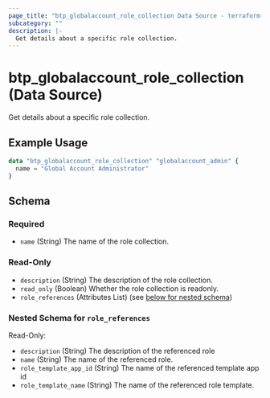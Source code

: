 ```yaml
---
page_title: "btp_globalaccount_role_collection Data Source - terraform-provider-btp"
subcategory: ""
description: |-
  Get details about a specific role collection.
---
```


# btp_globalaccount_role_collection (Data Source)

Get details about a specific role collection.

## Example Usage

```terraform
data "btp_globalaccount_role_collection" "globalaccount_admin" {
  name = "Global Account Administrator"
}
```

<!-- schema generated by tfplugindocs -->
## Schema

### Required

- `name` (String) The name of the role collection.

### Read-Only

- `description` (String) The description of the role collection.
- `read_only` (Boolean) Whether the role collection is readonly.
- `role_references` (Attributes List) (see [below for nested schema](#nestedatt--role_references))

<a id="nestedatt--role_references"></a>
### Nested Schema for `role_references`

Read-Only:

- `description` (String) The description of the referenced role
- `name` (String) The name of the referenced role.
- `role_template_app_id` (String) The name of the referenced template app id
- `role_template_name` (String) The name of the referenced role template.